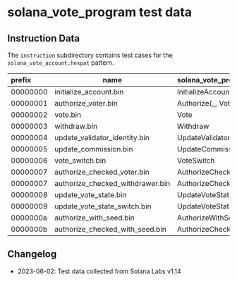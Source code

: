 solana_vote_program test data
=============================

Instruction Data
----------------

The `instruction` subdirectory contains test cases for the `solana_vote_account.hexpat` pattern.

| prefix   | name                             | solana_vote_program::VoteInstruction |
|:---------|----------------------------------|--------------------------------------|
| 00000000 | initialize_account.bin           | InitializeAccount                    |
| 00000001 | authorize_voter.bin              | Authorize(_, Voter)                  |
| 00000002 | vote.bin                         | Vote                                 |
| 00000003 | withdraw.bin                     | Withdraw                             |
| 00000004 | update_validator_identity.bin    | UpdateValidatorIdentity              |
| 00000005 | update_commission.bin            | UpdateCommission                     |
| 00000006 | vote_switch.bin                  | VoteSwitch                           |
| 00000007 | authorize_checked_voter.bin      | AuthorizeChecked(Voter)              |
| 00000007 | authorize_checked_withdrawer.bin | AuthorizeChecked(Withdrawer)         |
| 00000008 | update_vote_state.bin            | UpdateVoteState                      |
| 00000009 | update_vote_state_switch.bin     | UpdateVoteStateSwitch                |
| 0000000a | authorize_with_seed.bin          | AuthorizeWithSeed                    |
| 0000000b | authorize_checked_with_seed.bin  | AuthorizeCheckedWithSeed             |

Changelog
---------


- 2023-06-02: Test data collected from Solana Labs v1.14

